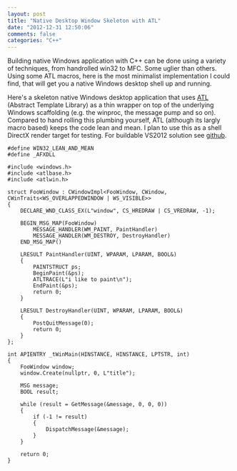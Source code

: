 ```yaml
---
layout: post
title: "Native Desktop Window Skeleton with ATL"
date: "2012-12-31 12:50:06"
comments: false
categories: "C++"
---
```


Building native Windows application with C++ can be done using a variety of techniques, from handrolled win32 to MFC. Some uglier than others. Using some ATL macros, here is the most minimalist implementation I could find, that will get you a native Windows desktop shell up and running.

Here's a skeleton native Windows desktop application that uses <a href="http://msdn.microsoft.com/en-us/library/t9adwcde(v=vs.110).aspx">ATL</a> (Abstract Template Library) as a thin wrapper on top of the underlying Windows scaffolding (e.g. the winproc, the message pump and so on). Compared to hand rolling this plumbing yourself, ATL (although its largly macro based) keeps the code lean and mean. I plan to use this as a shell DirectX render target for testing. For buildable VS2012 solution see [github](https://github.com/benjaminify/WindowsAtlSkeleton).

    #define WIN32_LEAN_AND_MEAN
    #define _AFXDLL
    
    #include <windows.h>
    #include <atlbase.h>
    #include <atlwin.h>
    
    struct FooWindow : CWindowImpl<FooWindow, CWindow, CWinTraits<WS_OVERLAPPEDWINDOW | WS_VISIBLE>>
    {
        DECLARE_WND_CLASS_EX(L"window", CS_HREDRAW | CS_VREDRAW, -1);
    
        BEGIN_MSG_MAP(FooWindow)
            MESSAGE_HANDLER(WM_PAINT, PaintHandler)
            MESSAGE_HANDLER(WM_DESTROY, DestroyHandler)
        END_MSG_MAP()
    
        LRESULT PaintHandler(UINT, WPARAM, LPARAM, BOOL&)
        {
            PAINTSTRUCT ps;
            BeginPaint(&ps);
            ATLTRACE(L"i like to paint\n");
            EndPaint(&ps);
            return 0;
        }
    
        LRESULT DestroyHandler(UINT, WPARAM, LPARAM, BOOL&)
        {
            PostQuitMessage(0);
            return 0;
        }
    };
    
    int APIENTRY _tWinMain(HINSTANCE, HINSTANCE, LPTSTR, int)
    {
        FooWindow window;
        window.Create(nullptr, 0, L"title");
    
        MSG message;
        BOOL result;
    
        while (result = GetMessage(&message, 0, 0, 0))
        {
            if (-1 != result)
            {
                DispatchMessage(&message);
            }
        }
    
        return 0;
    }


